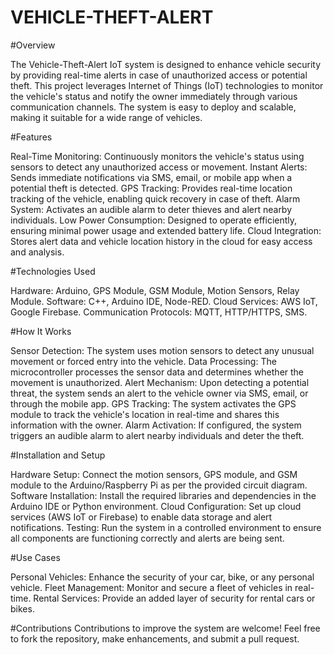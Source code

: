# VEHICLE-THEFT-ALERT
#Overview

The Vehicle-Theft-Alert IoT system is designed to enhance vehicle security by providing real-time alerts in case of unauthorized access or potential theft. This project leverages Internet of Things (IoT) technologies to monitor the vehicle's status and notify the owner immediately through various communication channels. The system is easy to deploy and scalable, making it suitable for a wide range of vehicles.

#Features

Real-Time Monitoring: Continuously monitors the vehicle's status using sensors to detect any unauthorized access or movement.
Instant Alerts: Sends immediate notifications via SMS, email, or mobile app when a potential theft is detected.
GPS Tracking: Provides real-time location tracking of the vehicle, enabling quick recovery in case of theft.
Alarm System: Activates an audible alarm to deter thieves and alert nearby individuals.
Low Power Consumption: Designed to operate efficiently, ensuring minimal power usage and extended battery life.
Cloud Integration: Stores alert data and vehicle location history in the cloud for easy access and analysis.

#Technologies Used

Hardware: Arduino, GPS Module, GSM Module, Motion Sensors, Relay Module.
Software: C++, Arduino IDE, Node-RED.
Cloud Services: AWS IoT, Google Firebase.
Communication Protocols: MQTT, HTTP/HTTPS, SMS.

#How It Works

Sensor Detection: The system uses motion sensors to detect any unusual movement or forced entry into the vehicle.
Data Processing: The microcontroller processes the sensor data and determines whether the movement is unauthorized.
Alert Mechanism: Upon detecting a potential threat, the system sends an alert to the vehicle owner via SMS, email, or through the mobile app.
GPS Tracking: The system activates the GPS module to track the vehicle's location in real-time and shares this information with the owner.
Alarm Activation: If configured, the system triggers an audible alarm to alert nearby individuals and deter the theft.

#Installation and Setup

Hardware Setup: Connect the motion sensors, GPS module, and GSM module to the Arduino/Raspberry Pi as per the provided circuit diagram.
Software Installation: Install the required libraries and dependencies in the Arduino IDE or Python environment.
Cloud Configuration: Set up cloud services (AWS IoT or Firebase) to enable data storage and alert notifications.
Testing: Run the system in a controlled environment to ensure all components are functioning correctly and alerts are being sent.

#Use Cases

Personal Vehicles: Enhance the security of your car, bike, or any personal vehicle.
Fleet Management: Monitor and secure a fleet of vehicles in real-time.
Rental Services: Provide an added layer of security for rental cars or bikes.

#Contributions
Contributions to improve the system are welcome! Feel free to fork the repository, make enhancements, and submit a pull request.
